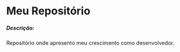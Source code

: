# Meu Repositório

##### Descrição:

Repositório onde apresento  meu crescimento como desenvolvedor.

